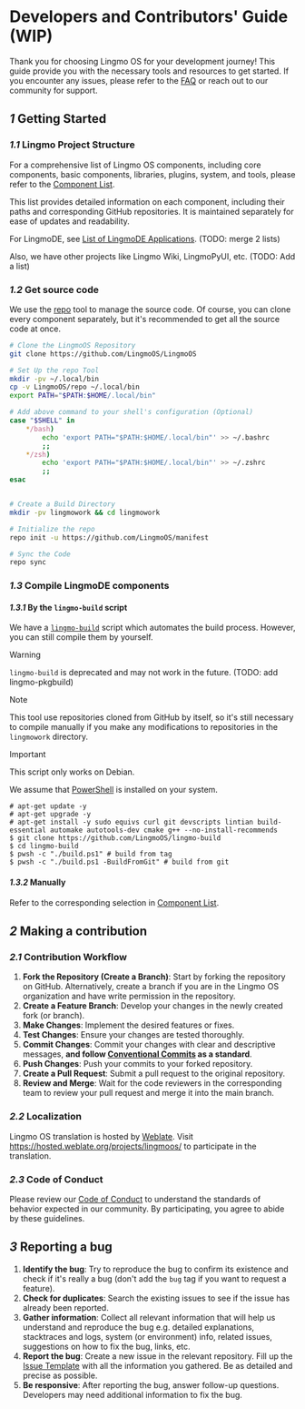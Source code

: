 # Developers and Contributors' Guide (WIP)

Thank you for choosing Lingmo OS for your development journey! This guide provide you with the necessary tools and resources to get started. If you encounter any issues, please refer to the [FAQ](faq.md) or reach out to our community for support.

## *1* Getting Started

### *1.1* Lingmo Project Structure

For a comprehensive list of Lingmo OS components, including core components, basic components, libraries, plugins, system, and tools, please refer to the [Component List](component-list.md).

This list provides detailed information on each component, including their paths and corresponding GitHub repositories. It is maintained separately for ease of updates and readability.

For LingmoDE, see [List of LingmoDE Applications](list-of-lingmode-applications). (TODO: merge 2 lists)

Also, we have other projects like Lingmo Wiki, LingmoPyUI, etc. (TODO: Add a list)

### *1.2* Get source code

We use the [repo](https://source.android.com/setup/develop/repo) tool to manage the source code. Of course, you can clone every component separately, but it's recommended to get all the source code at once.

```sh
# Clone the LingmoOS Repository
git clone https://github.com/LingmoOS/LingmoOS

# Set Up the repo Tool
mkdir -pv ~/.local/bin
cp -v LingmoOS/repo ~/.local/bin
export PATH="$PATH:$HOME/.local/bin"

# Add above command to your shell's configuration (Optional)
case "$SHELL" in
    */bash)
        echo 'export PATH="$PATH:$HOME/.local/bin"' >> ~/.bashrc
        ;;
    */zsh)
        echo 'export PATH="$PATH:$HOME/.local/bin"' >> ~/.zshrc
        ;;
esac


# Create a Build Directory
mkdir -pv lingmowork && cd lingmowork

# Initialize the repo
repo init -u https://github.com/LingmoOS/manifest

# Sync the Code
repo sync
```

### *1.3* Compile LingmoDE components

#### *1.3.1* By the `lingmo-build` script

We have a [`lingmo-build`](https://github.com/LingmoOS/lingmo-build) script which automates the build process. However, you can still compile them by yourself.

> [!Warning]
> `lingmo-build` is deprecated and may not work in the future. (TODO: add lingmo-pkgbuild)

> [!Note]
> This tool use repositories cloned from GitHub by itself, so it's still necessary to compile manually if you make any modifications to repositories in the  `lingmowork` directory.

> [!Important]
> This script only works on Debian.

We assume that [PowerShell](https://github.com/PowerShell/PowerShell) is installed on your system.

```console
# apt-get update -y
# apt-get upgrade -y
# apt-get install -y sudo equivs curl git devscripts lintian build-essential automake autotools-dev cmake g++ --no-install-recommends
$ git clone https://github.com/LingmoOS/lingmo-build
$ cd lingmo-build
$ pwsh -c "./build.ps1" # build from tag
$ pwsh -c "./build.ps1 -BuildFromGit" # build from git
```

#### *1.3.2* Manually

Refer to the corresponding selection in [Component List](component-list).

## *2* Making a contribution

### *2.1* Contribution Workflow

1. **Fork the Repository (Create a Branch)**: Start by forking the repository on GitHub. Alternatively, create a branch if you are in the Lingmo OS organization and have write permission in the repository.
2. **Create a Feature Branch**: Develop your changes in the newly created fork (or branch).
3. **Make Changes**: Implement the desired features or fixes.
4. **Test Changes**: Ensure your changes are tested thoroughly.
5. **Commit Changes**: Commit your changes with clear and descriptive messages, **and follow [Conventional Commits](https://www.conventionalcommits.org/en/v1.0.0/) as a standard**.
6. **Push Changes**: Push your commits to your forked repository.
7. **Create a Pull Request**: Submit a pull request to the original repository.
8. **Review and Merge**: Wait for the code reviewers in the corresponding team to review your pull request and merge it into the main branch.

### *2.2* Localization

Lingmo OS translation is hosted by [Weblate](https://hosted.weblate.org/). Visit <https://hosted.weblate.org/projects/lingmoos/> to participate in the translation.

### *2.3* Code of Conduct

Please review our [Code of Conduct](code-of-conduct.md) to understand the standards of behavior expected in our community. By participating, you agree to abide by these guidelines.

## *3* Reporting a bug

1. **Identify the bug**: Try to reproduce the bug to confirm its existence and check if it's really a bug (don't add the `bug` tag if you want to request a feature).
2. **Check for duplicates**: Search the existing issues to see if the issue has already been reported.
3. **Gather information**: Collect all relevant information that will help us understand and reproduce the bug e.g. detailed explanations, stacktraces and logs, system (or environment) info, related issues, suggestions on how to fix the bug, links, etc.
4. **Report the bug**: Create a new issue in the relevant repository. Fill up the [Issue Template](https://github.com/LingmoOS/.github/blob/main/issue_template.md) with all the information you gathered. Be as detailed and precise as possible.
5. **Be responsive**: After reporting the bug, answer follow-up questions. Developers may need additional information to fix the bug.
